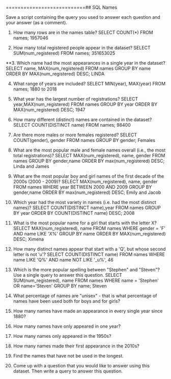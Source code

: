 ===========================## SQL Names

Save a script containing the query you used to answer each question and your answer (as a comment).

1. How many rows are in the names table?
SELECT COUNT(*)
FROM names;
1957046

2. How many total registered people appear in the dataset?
SELECT SUM(num_registered)
FROM names;
351653025

**3. Which name had the most appearances in a single year in the dataset?
SELECT name, MAX(num_registered)
FROM names
GROUP BY name
ORDER BY MAX(num_registered) DESC;
LINDA

4. What range of years are included?
SELECT MIN(year), MAX(year)
FROM names;
1880 to 2018

5. What year has the largest number of registrations?
SELECT year,MAX(num_registered)
FROM names
GROUP BY year
ORDER BY MAX(num_registered) DESC;
1947

6. How many different (distinct) names are contained in the dataset?
SELECT COUNT(DISTINCT name)
FROM names;
98400

7. Are there more males or more females registered?
SELECT COUNT(gender), gender
FROM names
GROUP BY gender;
Females

8. What are the most popular male and female names overall (i.e., the most total registrations)?
SELECT MAX(num_registered), name, gender
FROM names
GROUP BY gender,name
ORDER BY max(num_registered) DESC;
Linda and James 

9. What are the most popular boy and girl names of the first decade of the 2000s (2000 - 2009)?
SELECT MAX(num_registered), name, gender
FROM names
WHERE year BETWEEN 2000 AND 2009
GROUP BY gender,name
ORDER BY max(num_registered) DESC;
Emily and Jacob 

10. Which year had the most variety in names (i.e. had the most distinct names)?
SELECT COUNT(DISTINCT name),year
FROM names
GROUP BY year
ORDER BY COUNT(DISTINCT name) DESC;
2008

11. What is the most popular name for a girl that starts with the letter X?
SELECT MAX(num_registered), name
FROM names
WHERE gender = 'F' AND name LIKE 'X%'
GROUP BY name
ORDER BY MAX(num_registered) DESC;
Ximena

12. How many distinct names appear that start with a 'Q', but whose second letter is not 'u'?
SELECT COUNT(DISTINCT name)
FROM names
WHERE name LIKE 'Q%' AND name NOT LIKE '_u%',
46

13. Which is the more popular spelling between "Stephen" and "Steven"? Use a single query to answer this question.
SELECT SUM(num_registered), name
FROM names
WHERE name = 'Stephen' OR name='Steven'
GROUP BY name;
Steven

14. What percentage of names are "unisex" - that is what percentage of names have been used both for boys and for girls?


15. How many names have made an appearance in every single year since 1880?

16. How many names have only appeared in one year?

17. How many names only appeared in the 1950s?

18. How many names made their first appearance in the 2010s?

19. Find the names that have not be used in the longest.

20. Come up with a question that you would like to answer using this dataset. Then write a query to answer this question.
